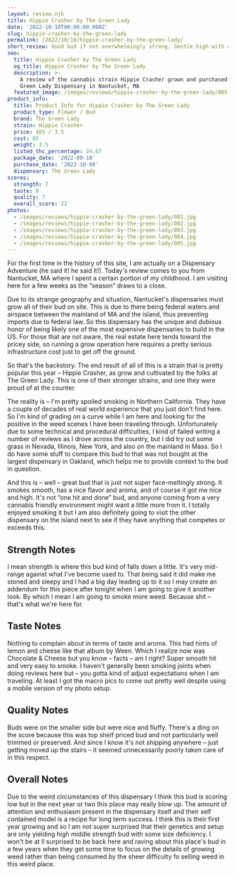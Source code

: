 ```yaml
---
layout: review.njk
title: Hippie Crasher by The Green Lady
date: '2022-10-10T00:00:00.000Z'
slug: hippie-crasher-by-the-green-lady
permalink: /2022/10/10/hippie-crasher-by-the-green-lady/
short_review: Good bud if not overwhelmingly strong. Gentle high with a nice smooth hit.
seo:
  title: Hippie Crasher by The Green Lady
  og_title: Hippie Crasher by The Green Lady
  description: >-
    A review of the cannabis strain Hippie Crasher grown and purchased at The
    Green Lady Dispensary in Nantucket, MA
  featured_image: /images/reviews/hippie-crasher-by-the-green-lady/005.jpg
product_info:
  title: Product Info for Hippie Crasher by The Green Lady
  product_type: Flower / Bud
  brand: The Green Lady
  strain: Hippie Crasher
  price: $65 / 3.5
  cost: 65
  weight: 3.5
  listed_thc_percentage: 24.67
  package_date: '2022-09-18'
  purchase_date: '2022-10-08'
  dispensary: The Green Lady
scores:
  strength: 7
  taste: 8
  quality: 7
  overall_score: 22
photos:
  - /images/reviews/hippie-crasher-by-the-green-lady/001.jpg
  - /images/reviews/hippie-crasher-by-the-green-lady/002.jpg
  - /images/reviews/hippie-crasher-by-the-green-lady/003.jpg
  - /images/reviews/hippie-crasher-by-the-green-lady/004.jpg
  - /images/reviews/hippie-crasher-by-the-green-lady/005.jpg
---
```


For the first time in the history of this site, I am actually on a Dispensary Adventure (he said it! he said it!). Today's review comes to you from Nantucket, MA where I spent a certain portion of my childhood. I am visiting here for a few weeks as the “season” draws to a close.

Due to its strange geography and situation, Nantucket's dispensaries must grow all of their bud on site. This is due to there being federal waters and airspace between the mainland of MA and the island, thus preventing imports due to federal law. So this dispensary has the unique and dubious honor of being likely one of the most expensive dispensaries to build in the US. For those that are not aware, the real estate here tends toward the pricey side, so running a grow operation here requires a pretty serious infrastructure cost just to get off the ground.

So that's the backstory. The end result of all of this is a strain that is pretty popular this year – Hippie Crasher, as grow and cultivated by the folks at The Green Lady. This is one of their stronger strains, and one they were proud of at the counter.

The reality is – I'm pretty spoiled smoking in Northern California. They have a couple of decades of real world experience that you just don't find here. So I'm kind of grading on a curve while I am here and looking for the positive in the weed scenes I have been traveling through. Unfortunately due to some technical and procedural difficulties, I kind of failed writing a number of reviews as I drove across the country, but I did try out some grass in Nevada, Illinois, New York, and also on the mainland in Mass. So I do have some stuff to compare this bud to that was not bought at the largest dispensary in Oakland, which helps me to provide context to the bud in question.

And this is – well – great bud that is just not super face-meltingly strong. It smokes smooth, has a nice flavor and aroma, and of course it got me nice and high. It's not “one hit and done” bud, and anyone coming from a very cannabis friendly environment might want a little more from it. I totally enjoyed smoking it but I am also definitely going to visit the other dispensary on the island next to see if they have anything that competes or exceeds this.

## Strength Notes

I mean strength is where this bud kind of falls down a little. It's very mid-range against what I've become used to. That being said it did make me stoned and sleepy and I had a big day leading up to it so I may create an addendum for this piece after tonight when I am going to give it another look. By which I mean I am going to smoke more weed. Because shit – that's what we're here for.

## Taste Notes

Nothing to complain about in terms of taste and aroma. This had hints of lemon and cheese like that album by Ween. Which I realize now was Chocolate & Cheese but you know – facts – am I right? Super smooth hit and very easy to smoke. I haven't generally been smoking joints when doing reviews here but – you gotta kind of adjust expectations when I am traveling. At least I got the macro pics to come out pretty well despite using a mobile version of my photo setup.

## Quality Notes

Buds were on the smaller side but were nice and fluffy. There's a ding on the score because this was top shelf priced bud and not particularly well trimmed or preserved. And since I know it's not shipping anywhere – just getting moved up the stairs – it seemed unnecessarily poorly taken care of in this respect.

## Overall Notes

Due to the weird circumstances of this dispensary I think this bud is scoring low but in the next year or two this place may really blow up. The amount of attention and enthusiasm present in the dispensary itself and their self contained model is a recipe for long term success. I think this is their first year growing and so I am not super surprised that their genetics and setup are only yielding high middle strength bud with some size deficiency. I won't be at ll surprised to be back here and raving about this place's bud in a few years when they get some time to focus on the details of growing weed rather than being consumed by the sheer difficulty fo selling weed in this weird place.
